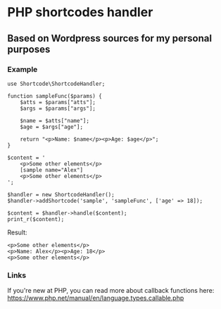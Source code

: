 # PHP shortcodes handler
## Based on Wordpress sources for my personal purposes
### Example
    
    use Shortcode\ShortcodeHandler;
    
    function sampleFunc($params) {
        $atts = $params["atts"];
        $args = $params["args"];

        $name = $atts["name"];
        $age = $args["age"];
        
        return "<p>Name: $name</p><p>Age: $age</p>";
    }

    $content = '
        <p>Some other elements</p>
        [sample name="Alex"]
        <p>Some other elements</p>
    ';

    $handler = new ShortcodeHandler();
    $handler->addShortcode('sample', 'sampleFunc', ['age' => 18]);

    $content = $handler->handle($content);
    print_r($content);

Result:

    <p>Some other elements</p>
    <p>Name: Alex</p><p>Age: 18</p>
    <p>Some other elements</p>

### Links
If you're new at PHP, you can read more about callback functions here:
https://www.php.net/manual/en/language.types.callable.php